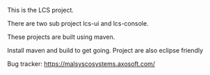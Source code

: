 This is the LCS project.

There are two sub project lcs-ui and lcs-console.

These projects are built using maven. 

Install maven and build to get going. Project are also eclipse friendly

Bug tracker: https://malsyscosystems.axosoft.com/
